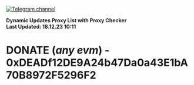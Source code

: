 [![Telegram channel](https://img.shields.io/endpoint?url=https://runkit.io/damiankrawczyk/telegram-badge/branches/master?url=https://t.me/n4z4v0d)](https://t.me/n4z4v0d) 

**Dynamic Updates Proxy List with Proxy Checker**  
**Last Updated: 18.12.23 10:11**

# DONATE (_any evm_) - 0xDEADf12DE9A24b47Da0a43E1bA70B8972F5296F2
